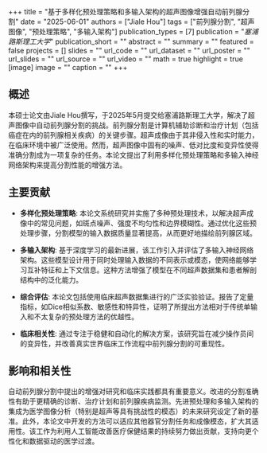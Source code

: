 +++
title = "基于多样化预处理策略和多输入架构的超声图像增强自动前列腺分割"
date = "2025-06-01"
authors = ["Jiale Hou"]
tags = ["前列腺分割", "超声图像", "预处理策略", "多输入架构"]
publication_types = [7]
publication = "_塞浦路斯理工大学_"
publication_short = ""
abstract = ""
summary = ""
featured = false
projects = []
slides = ""
url_code = ""
url_dataset = ""
url_poster = ""
url_slides = ""
url_source = ""
url_video = ""
math = true
highlight = true
[image]
image = ""
caption = ""
+++

## 概述

本硕士论文由Jiale Hou撰写，于2025年5月提交给塞浦路斯理工大学，解决了超声图像中自动前列腺分割的挑战。前列腺分割是计算机辅助诊断和治疗计划（包括癌症在内的前列腺相关疾病）的关键步骤。超声成像由于其非侵入性和实时能力，在临床环境中被广泛使用。然而，超声图像中固有的噪声、低对比度和变异性使得准确分割成为一项复杂的任务。本论文提出了利用多样化预处理策略和多输入神经网络架构来提高分割性能的增强方法。

## 主要贡献

- **多样化预处理策略**: 本论文系统研究并实施了多种预处理技术，以解决超声成像中的常见问题，如斑点噪声、强度不均匀性和边界模糊性。通过优化这些预处理步骤，分割模型的输入数据质量显著提高，从而更好地描绘前列腺区域。

- **多输入架构**: 基于深度学习的最新进展，该工作引入并评估了多输入神经网络架构。这些模型设计用于同时处理输入数据的不同表示或模态，使网络能够学习互补特征和上下文信息。这种方法增强了模型在不同超声数据集和患者解剖结构中的泛化能力。

- **综合评估**: 本论文包括使用临床超声数据集进行的广泛实验验证。报告了定量指标，如Dice相似系数、敏感性和特异性，证明了所提出方法相对于传统单输入和不太复杂的预处理方法的优越性。

- **临床相关性**: 通过专注于稳健和自动化的解决方案，该研究旨在减少操作员间的变异性，并改善真实世界临床工作流程中前列腺分割的可重现性。

## 影响和相关性

自动前列腺分割中提出的增强对研究和临床实践都具有重要意义。改进的分割准确性有助于更精确的诊断、治疗计划和前列腺疾病监测。先进预处理和多输入架构的集成为医学图像分析（特别是超声等具有挑战性的模态）的未来研究设定了新的基准。此外，本论文中开发的方法可以适应其他器官分割任务和成像模态，扩大其适用性。该工作为利用人工智能改善医疗保健结果的持续努力做出贡献，支持向更个性化和数据驱动的医学过渡。
